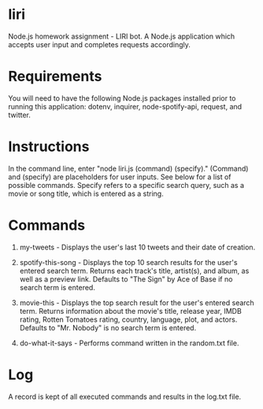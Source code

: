 # liri
Node.js homework assignment - LIRI bot. A Node.js application which accepts user input and completes requests accordingly.

# Requirements
You will need to have the following Node.js packages installed prior to running this application: dotenv, inquirer, node-spotify-api, request, and twitter.

# Instructions
In the command line, enter "node liri.js (command) (specify)." (Command) and (specify) are placeholders for user inputs. See below for a list of possible commands. Specify refers to a specific search query, such as a movie or song title, which is entered as a string.

# Commands
1. my-tweets - Displays the user's last 10 tweets and their date of creation.

2. spotify-this-song - Displays the top 10 search results for the user's entered search term. Returns each track's title, artist(s), and album, as well as a preview link. Defaults to "The Sign" by Ace of Base if no search term is entered.

3. movie-this - Displays the top search result for the user's entered search term. Returns information about the movie's title, release year, IMDB rating, Rotten Tomatoes rating, country, language, plot, and actors. Defaults to "Mr. Nobody" is no search term is entered.

4. do-what-it-says - Performs command written in the random.txt file. 

# Log
A record is kept of all executed commands and results in the log.txt file.
